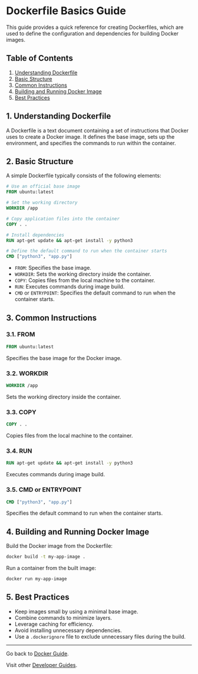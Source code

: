 # Dockerfile Basics Guide

This guide provides a quick reference for creating Dockerfiles, which are used to define the configuration and dependencies for building Docker images.

## Table of Contents

1. [Understanding Dockerfile](#1-understanding-dockerfile)
2. [Basic Structure](#2-basic-structure)
3. [Common Instructions](#3-common-instructions)
4. [Building and Running Docker Image](#4-building-and-running-docker-image)
5. [Best Practices](#5-best-practices)

## 1. Understanding Dockerfile

A Dockerfile is a text document containing a set of instructions that Docker uses to create a Docker image. It defines the base image, sets up the environment, and specifies the commands to run within the container.

## 2. Basic Structure

A simple Dockerfile typically consists of the following elements:

```Dockerfile
# Use an official base image
FROM ubuntu:latest

# Set the working directory
WORKDIR /app

# Copy application files into the container
COPY . .

# Install dependencies
RUN apt-get update && apt-get install -y python3

# Define the default command to run when the container starts
CMD ["python3", "app.py"]
```

- `FROM`: Specifies the base image.
- `WORKDIR`: Sets the working directory inside the container.
- `COPY`: Copies files from the local machine to the container.
- `RUN`: Executes commands during image build.
- `CMD` or `ENTRYPOINT`: Specifies the default command to run when the container starts.

## 3. Common Instructions

### 3.1. **FROM**

```Dockerfile
FROM ubuntu:latest
```

Specifies the base image for the Docker image.

### 3.2. **WORKDIR**

```Dockerfile
WORKDIR /app
```

Sets the working directory inside the container.

### 3.3. **COPY**

```Dockerfile
COPY . .
```

Copies files from the local machine to the container.

### 3.4. **RUN**

```Dockerfile
RUN apt-get update && apt-get install -y python3
```

Executes commands during image build.

### 3.5. **CMD** or **ENTRYPOINT**

```Dockerfile
CMD ["python3", "app.py"]
```

Specifies the default command to run when the container starts.

## 4. Building and Running Docker Image

Build the Docker image from the Dockerfile:

```bash
docker build -t my-app-image .
```

Run a container from the built image:

```bash
docker run my-app-image
```

## 5. Best Practices

- Keep images small by using a minimal base image.
- Combine commands to minimize layers.
- Leverage caching for efficiency.
- Avoid installing unnecessary dependencies.
- Use a `.dockerignore` file to exclude unnecessary files during the build.

---

Go back to [Docker Guide](README.md).

Visit other [Developer Guides](../README.md).
